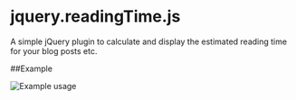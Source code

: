 # jquery.readingTime.js

A simple jQuery plugin to calculate and display the estimated reading time for your blog posts etc.

##Example

![Example usage](https://github.com/benashman/jquery.readingtime.js/blob/master/img/example.png)